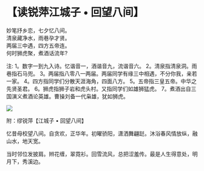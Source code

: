 # 【读锐萍江城子 • 回望八间】

妙笔抒乡恋，七夕忆八间。  
清泉藏净水，雨巷孕才贤。  
两届三中遇，四方五帝连。  
何时狮虎聚，煮酒话流年?

注:
1。数字一到九入诗。忆谐音一，酒谐音九，流谐音六。
2。清泉指清泉洞。雨巷指石马兜。
3。两届指八零八一两届。两届同学有缘三中相遇，不分你我，亲若一家。
4。四方指同学们分散天涯海角，四面八方。
5。五帝指三皇五帝。中华之先贤圣君。
6。狮虎指狮子岩和虎头村。又指同学们如雄狮猛虎。
7。煮酒出自三国演义煮酒论英雄。曹操刘备一代枭雄，犹如狮虎。

![](13.jpg)

附：缪锐萍【江城子 • 回望八间】

忆昔母校望八间。自贪欢，正华年。初曜骄阳，潇洒舞翩跹。沐浴春风情放纵，融山水，地天宽。

当时邻位发披肩。辫花缠，翠霓衫。回雪流风，总把涩羞传。最是人生得意处，明月下，秀溪边。